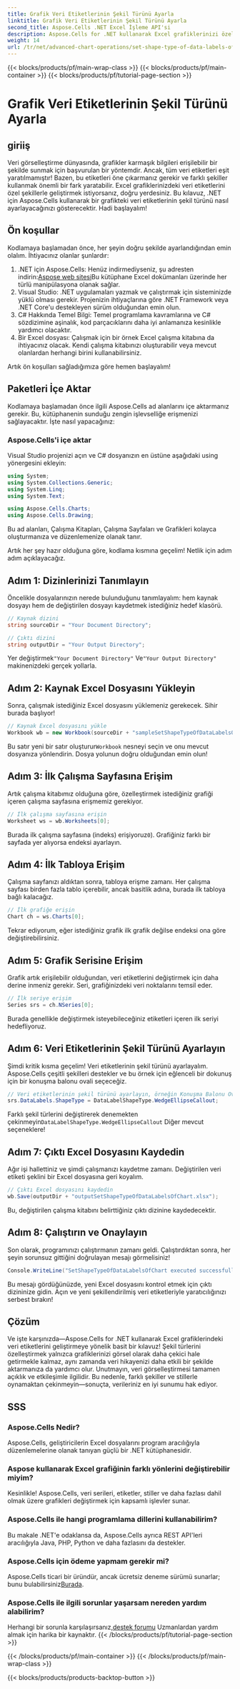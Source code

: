 ```yaml
---
title: Grafik Veri Etiketlerinin Şekil Türünü Ayarla
linktitle: Grafik Veri Etiketlerinin Şekil Türünü Ayarla
second_title: Aspose.Cells .NET Excel İşleme API'si
description: Aspose.Cells for .NET kullanarak Excel grafiklerinizi özelleştirilmiş veri etiketi şekilleriyle geliştirin. Veri sunumunuzu yükseltmek için bu adım adım kılavuzu izleyin.
weight: 14
url: /tr/net/advanced-chart-operations/set-shape-type-of-data-labels-of-chart/
---
```


{{< blocks/products/pf/main-wrap-class >}}
{{< blocks/products/pf/main-container >}}
{{< blocks/products/pf/tutorial-page-section >}}

# Grafik Veri Etiketlerinin Şekil Türünü Ayarla

## giriiş

Veri görselleştirme dünyasında, grafikler karmaşık bilgileri erişilebilir bir şekilde sunmak için başvurulan bir yöntemdir. Ancak, tüm veri etiketleri eşit yaratılmamıştır! Bazen, bu etiketleri öne çıkarmanız gerekir ve farklı şekiller kullanmak önemli bir fark yaratabilir. Excel grafiklerinizdeki veri etiketlerini özel şekillerle geliştirmek istiyorsanız, doğru yerdesiniz. Bu kılavuz, .NET için Aspose.Cells kullanarak bir grafikteki veri etiketlerinin şekil türünü nasıl ayarlayacağınızı gösterecektir. Hadi başlayalım!

## Ön koşullar

Kodlamaya başlamadan önce, her şeyin doğru şekilde ayarlandığından emin olalım. İhtiyacınız olanlar şunlardır:

1.  .NET için Aspose.Cells: Henüz indirmediyseniz, şu adresten indirin:[Aspose web sitesi](https://releases.aspose.com/cells/net/)Bu kütüphane Excel dokümanları üzerinde her türlü manipülasyona olanak sağlar.
2. Visual Studio: .NET uygulamaları yazmak ve çalıştırmak için sisteminizde yüklü olması gerekir. Projenizin ihtiyaçlarına göre .NET Framework veya .NET Core'u destekleyen sürüm olduğundan emin olun.
3. C# Hakkında Temel Bilgi: Temel programlama kavramlarına ve C# sözdizimine aşinalık, kod parçacıklarını daha iyi anlamanıza kesinlikle yardımcı olacaktır.
4. Bir Excel dosyası: Çalışmak için bir örnek Excel çalışma kitabına da ihtiyacınız olacak. Kendi çalışma kitabınızı oluşturabilir veya mevcut olanlardan herhangi birini kullanabilirsiniz.

Artık ön koşulları sağladığımıza göre hemen başlayalım!

## Paketleri İçe Aktar

Kodlamaya başlamadan önce ilgili Aspose.Cells ad alanlarını içe aktarmanız gerekir. Bu, kütüphanenin sunduğu zengin işlevselliğe erişmenizi sağlayacaktır. İşte nasıl yapacağınız:

### Aspose.Cells'i içe aktar

Visual Studio projenizi açın ve C# dosyanızın en üstüne aşağıdaki using yönergesini ekleyin:

```csharp
using System;
using System.Collections.Generic;
using System.Linq;
using System.Text;

using Aspose.Cells.Charts;
using Aspose.Cells.Drawing;
```

Bu ad alanları, Çalışma Kitapları, Çalışma Sayfaları ve Grafikleri kolayca oluşturmanıza ve düzenlemenize olanak tanır.

Artık her şey hazır olduğuna göre, kodlama kısmına geçelim! Netlik için adım adım açıklayacağız.

## Adım 1: Dizinlerinizi Tanımlayın

Öncelikle dosyalarınızın nerede bulunduğunu tanımlayalım: hem kaynak dosyayı hem de değiştirilen dosyayı kaydetmek istediğiniz hedef klasörü.

```csharp
// Kaynak dizini
string sourceDir = "Your Document Directory";

// Çıktı dizini
string outputDir = "Your Output Directory";
```

 Yer değiştirmek`"Your Document Directory"` Ve`"Your Output Directory"` makinenizdeki gerçek yollarla.

## Adım 2: Kaynak Excel Dosyasını Yükleyin

Sonra, çalışmak istediğiniz Excel dosyasını yüklemeniz gerekecek. Sihir burada başlıyor!

```csharp
// Kaynak Excel dosyasını yükle
Workbook wb = new Workbook(sourceDir + "sampleSetShapeTypeOfDataLabelsOfChart.xlsx");
```

 Bu satır yeni bir satır oluşturur`Workbook` nesneyi seçin ve onu mevcut dosyanıza yönlendirin. Dosya yolunun doğru olduğundan emin olun!

## Adım 3: İlk Çalışma Sayfasına Erişim

Artık çalışma kitabımız olduğuna göre, özelleştirmek istediğiniz grafiği içeren çalışma sayfasına erişmemiz gerekiyor.

```csharp
// İlk çalışma sayfasına erişin
Worksheet ws = wb.Worksheets[0];
```

 Burada ilk çalışma sayfasına (indeks) erişiyoruz`0`). Grafiğiniz farklı bir sayfada yer alıyorsa endeksi ayarlayın.

## Adım 4: İlk Tabloya Erişim

Çalışma sayfanızı aldıktan sonra, tabloya erişme zamanı. Her çalışma sayfası birden fazla tablo içerebilir, ancak basitlik adına, burada ilk tabloya bağlı kalacağız.

```csharp
// İlk grafiğe erişin
Chart ch = ws.Charts[0];
```

Tekrar ediyorum, eğer istediğiniz grafik ilk grafik değilse endeksi ona göre değiştirebilirsiniz.

## Adım 5: Grafik Serisine Erişim

Grafik artık erişilebilir olduğundan, veri etiketlerini değiştirmek için daha derine inmeniz gerekir. Seri, grafiğinizdeki veri noktalarını temsil eder.

```csharp
// İlk seriye erişim
Series srs = ch.NSeries[0];
```

Burada genellikle değiştirmek isteyebileceğiniz etiketleri içeren ilk seriyi hedefliyoruz.

## Adım 6: Veri Etiketlerinin Şekil Türünü Ayarlayın

Şimdi kritik kısma geçelim! Veri etiketlerinin şekil türünü ayarlayalım. Aspose.Cells çeşitli şekilleri destekler ve bu örnek için eğlenceli bir dokunuş için bir konuşma balonu ovali seçeceğiz.

```csharp
// Veri etiketlerinin şekil türünü ayarlayın, örneğin Konuşma Balonu Oval
srs.DataLabels.ShapeType = DataLabelShapeType.WedgeEllipseCallout;
```

 Farklı şekil türlerini değiştirerek denemekten çekinmeyin`DataLabelShapeType.WedgeEllipseCallout` Diğer mevcut seçeneklere!

## Adım 7: Çıktı Excel Dosyasını Kaydedin

Ağır işi hallettiniz ve şimdi çalışmanızı kaydetme zamanı. Değiştirilen veri etiketi şeklini bir Excel dosyasına geri koyalım.

```csharp
// Çıktı Excel dosyasını kaydedin
wb.Save(outputDir + "outputSetShapeTypeOfDataLabelsOfChart.xlsx");
```

Bu, değiştirilen çalışma kitabını belirttiğiniz çıktı dizinine kaydedecektir.

## Adım 8: Çalıştırın ve Onaylayın

Son olarak, programınızı çalıştırmanın zamanı geldi. Çalıştırdıktan sonra, her şeyin sorunsuz gittiğini doğrulayan mesajı görmelisiniz!

```csharp
Console.WriteLine("SetShapeTypeOfDataLabelsOfChart executed successfully.");
```

Bu mesajı gördüğünüzde, yeni Excel dosyasını kontrol etmek için çıktı dizininize gidin. Açın ve yeni şekillendirilmiş veri etiketleriyle yaratıcılığınızı serbest bırakın!

## Çözüm

Ve işte karşınızda—Aspose.Cells for .NET kullanarak Excel grafiklerindeki veri etiketlerini geliştirmeye yönelik basit bir kılavuz! Şekil türlerini özelleştirmek yalnızca grafiklerinizi görsel olarak daha çekici hale getirmekle kalmaz, aynı zamanda veri hikayenizi daha etkili bir şekilde aktarmanıza da yardımcı olur. Unutmayın, veri görselleştirmesi tamamen açıklık ve etkileşimle ilgilidir. Bu nedenle, farklı şekiller ve stillerle oynamaktan çekinmeyin—sonuçta, verileriniz en iyi sunumu hak ediyor.

## SSS

### Aspose.Cells Nedir?  
Aspose.Cells, geliştiricilerin Excel dosyalarını program aracılığıyla düzenlemelerine olanak tanıyan güçlü bir .NET kütüphanesidir.

### Aspose kullanarak Excel grafiğinin farklı yönlerini değiştirebilir miyim?  
Kesinlikle! Aspose.Cells, veri serileri, etiketler, stiller ve daha fazlası dahil olmak üzere grafikleri değiştirmek için kapsamlı işlevler sunar.

### Aspose.Cells ile hangi programlama dillerini kullanabilirim?  
Bu makale .NET'e odaklansa da, Aspose.Cells ayrıca REST API'leri aracılığıyla Java, PHP, Python ve daha fazlasını da destekler.

### Aspose.Cells için ödeme yapmam gerekir mi?  
Aspose.Cells ticari bir üründür, ancak ücretsiz deneme sürümü sunarlar; bunu bulabilirsiniz[Burada](https://releases.aspose.com/).

### Aspose.Cells ile ilgili sorunlar yaşarsam nereden yardım alabilirim?  
 Herhangi bir sorunla karşılaşırsanız,[destek forumu](https://forum.aspose.com/c/cells/9) Uzmanlardan yardım almak için harika bir kaynaktır.
{{< /blocks/products/pf/tutorial-page-section >}}

{{< /blocks/products/pf/main-container >}}
{{< /blocks/products/pf/main-wrap-class >}}

{{< blocks/products/products-backtop-button >}}
